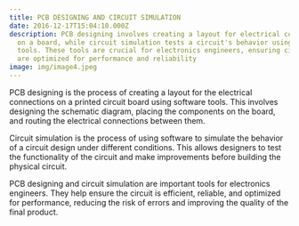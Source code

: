 ```yaml
---
title: PCB DESIGNING AND CIRCUIT SIMULATION
date: 2016-12-17T15:04:10.000Z
description: PCB designing involves creating a layout for electrical connections
  on a board, while circuit simulation tests a circuit's behavior using software
  tools. These tools are crucial for electronics engineers, ensuring circuits
  are optimized for performance and reliability
image: img/image4.jpeg
---
```

PCB designing is the process of creating a layout for the electrical connections on a printed circuit board using software tools. This involves designing the schematic diagram, placing the components on the board, and routing the electrical connections between them.

Circuit simulation is the process of using software to simulate the behavior of a circuit design under different conditions. This allows designers to test the functionality of the circuit and make improvements before building the physical circuit.

PCB designing and circuit simulation are important tools for electronics engineers. They help ensure the circuit is efficient, reliable, and optimized for performance, reducing the risk of errors and improving the quality of the final product.
